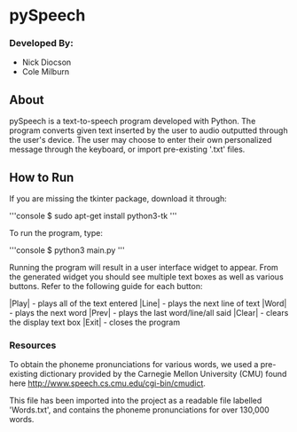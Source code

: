 # pySpeech

### Developed By:

- Nick Diocson
- Cole Milburn

## About

pySpeech is a text-to-speech program developed with Python. The program converts given text inserted by the user to audio outputted through the user's device. The user may choose to enter their own personalized message through the keyboard, or import pre-existing '.txt' files.

## How to Run

If you are missing the tkinter package, download it through:

'''console
$ sudo apt-get install python3-tk
'''

To run the program, type:

'''console
$ python3 main.py
'''

Running the program will result in a user interface widget to appear. From the generated widget you should see multiple text boxes as well as various buttons. Refer to the following guide for each button:

|Play|  -  plays all of the text entered
|Line|  -  plays the next line of text
|Word|  -  plays the next word
|Prev|  -  plays the last word/line/all said
|Clear| -  clears the display text box
|Exit|  -  closes the program

### Resources

To obtain the phoneme pronunciations for various words, we used a pre-existing dictionary provided by the Carnegie Mellon University (CMU) found here http://www.speech.cs.cmu.edu/cgi-bin/cmudict. 

This file has been imported into the project as a readable file labelled 'Words.txt', and contains the phoneme pronunciations for over 130,000 words.
